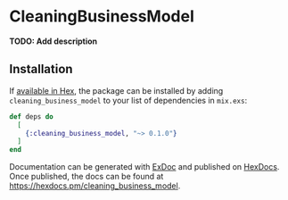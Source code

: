 # CleaningBusinessModel

**TODO: Add description**

## Installation

If [available in Hex](https://hex.pm/docs/publish), the package can be installed
by adding `cleaning_business_model` to your list of dependencies in `mix.exs`:

```elixir
def deps do
  [
    {:cleaning_business_model, "~> 0.1.0"}
  ]
end
```

Documentation can be generated with [ExDoc](https://github.com/elixir-lang/ex_doc)
and published on [HexDocs](https://hexdocs.pm). Once published, the docs can
be found at <https://hexdocs.pm/cleaning_business_model>.

